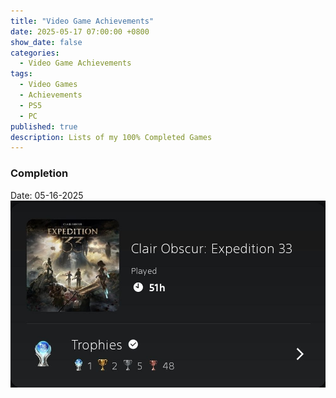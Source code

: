 ```yaml
---
title: "Video Game Achievements"
date: 2025-05-17 07:00:00 +0800
show_date: false
categories: 
  - Video Game Achievements
tags: 
  - Video Games
  - Achievements
  - PS5
  - PC
published: true
description: Lists of my 100% Completed Games
---
```


### Completion

Date: 05-16-2025
![img](/assets/game-achievements/e33.jpg)
